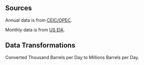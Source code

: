 ## Sources

Annual data is from [CEIC/OPEC](https://www.ceicdata.com/en/indicator/russia/crude-oil-production#:~:text=Production%20in%202022%3F-,Russia%20Crude%20Oil%3A%20Production%20was%20reported%20at%209%2C756.049%20Barrel%2FDay,table%20below%20for%20more%20data.).

Monthly data is from [US EIA](https://www.eia.gov/international/data/country/RUS/petroleum-and-other-liquids/monthly-petroleum-and-other-liquids-production?pd=5&p=0000000000000000000000000000000000vg&u=0&f=M&v=mapbubble&a=-&i=none&vo=value&t=C&g=none&l=249--197&s=94694400000&e=1682899200000&).

## Data Transformations

Converted Thousand Barrels per Day to Millions Barrels per Day.